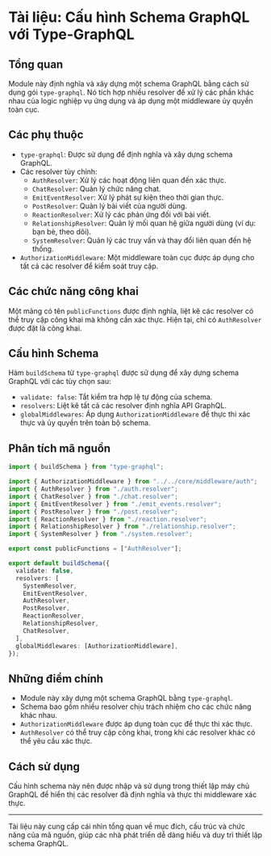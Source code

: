 # Tài liệu: Cấu hình Schema GraphQL với Type-GraphQL

## Tổng quan
Module này định nghĩa và xây dựng một schema GraphQL bằng cách sử dụng gói `type-graphql`. Nó tích hợp nhiều resolver để xử lý các phần khác nhau của logic nghiệp vụ ứng dụng và áp dụng một middleware ủy quyền toàn cục.

## Các phụ thuộc
- `type-graphql`: Được sử dụng để định nghĩa và xây dựng schema GraphQL.
- Các resolver tùy chỉnh:
  - `AuthResolver`: Xử lý các hoạt động liên quan đến xác thực.
  - `ChatResolver`: Quản lý chức năng chat.
  - `EmitEventResolver`: Xử lý phát sự kiện theo thời gian thực.
  - `PostResolver`: Quản lý bài viết của người dùng.
  - `ReactionResolver`: Xử lý các phản ứng đối với bài viết.
  - `RelationshipResolver`: Quản lý mối quan hệ giữa người dùng (ví dụ: bạn bè, theo dõi).
  - `SystemResolver`: Quản lý các truy vấn và thay đổi liên quan đến hệ thống.
- `AuthorizationMiddleware`: Một middleware toàn cục được áp dụng cho tất cả các resolver để kiểm soát truy cập.

## Các chức năng công khai
Một mảng có tên `publicFunctions` được định nghĩa, liệt kê các resolver có thể truy cập công khai mà không cần xác thực. Hiện tại, chỉ có `AuthResolver` được đặt là công khai.

## Cấu hình Schema
Hàm `buildSchema` từ `type-graphql` được sử dụng để xây dựng schema GraphQL với các tùy chọn sau:
- `validate: false`: Tắt kiểm tra hợp lệ tự động của schema.
- `resolvers`: Liệt kê tất cả các resolver định nghĩa API GraphQL.
- `globalMiddlewares`: Áp dụng `AuthorizationMiddleware` để thực thi xác thực và ủy quyền trên toàn bộ schema.

## Phân tích mã nguồn
```typescript
import { buildSchema } from "type-graphql";

import { AuthorizationMiddleware } from "../../core/middleware/auth";
import { AuthResolver } from "./auth.resolver";
import { ChatResolver } from "./chat.resolver";
import { EmitEventResolver } from "./emit_events.resolver";
import { PostResolver } from "./post.resolver";
import { ReactionResolver } from "./reaction.resolver";
import { RelationshipResolver } from "./relationship.resolver";
import { SystemResolver } from "./system.resolver";

export const publicFunctions = ["AuthResolver"];

export default buildSchema({
  validate: false,
  resolvers: [
    SystemResolver,
    EmitEventResolver,
    AuthResolver,
    PostResolver,
    ReactionResolver,
    RelationshipResolver,
    ChatResolver,
  ],
  globalMiddlewares: [AuthorizationMiddleware],
});
```

## Những điểm chính
- Module này xây dựng một schema GraphQL bằng `type-graphql`.
- Schema bao gồm nhiều resolver chịu trách nhiệm cho các chức năng khác nhau.
- `AuthorizationMiddleware` được áp dụng toàn cục để thực thi xác thực.
- `AuthResolver` có thể truy cập công khai, trong khi các resolver khác có thể yêu cầu xác thực.

## Cách sử dụng
Cấu hình schema này nên được nhập và sử dụng trong thiết lập máy chủ GraphQL để hiển thị các resolver đã định nghĩa và thực thi middleware xác thực.

---
Tài liệu này cung cấp cái nhìn tổng quan về mục đích, cấu trúc và chức năng của mã nguồn, giúp các nhà phát triển dễ dàng hiểu và duy trì thiết lập schema GraphQL.

